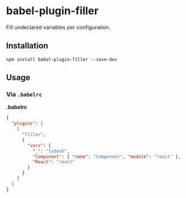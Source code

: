 # babel-plugin-filler

Fill undeclared variables per configuration.

## Installation

```
npm install babel-plugin-filler --save-dev
```

## Usage

### Via `.babelrc`

**.babelrc**

```json
{
  "plugins": [
    [
      "filler",
      {
        "vars": {
          "_": "lodash",
          "Component": { "name": "Component", "module": "react" },
          "React": "react"
        }
      }
    ]
  ]
}
```
